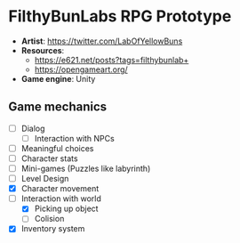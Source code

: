 # FilthyBunLabs RPG Prototype

 - **Artist**: https://twitter.com/LabOfYellowBuns
 - **Resources**: 
    - https://e621.net/posts?tags=filthybunlab+
    - https://opengameart.org/
 - **Game engine**: Unity

## Game mechanics
 - [ ] Dialog
 	- [ ] Interaction with NPCs
 - [ ] Meaningful choices
 - [ ] Character stats
 - [ ] Mini-games (Puzzles like labyrinth)
 - [ ] Level Design
 - [x] Character movement
 - [ ] Interaction with world
 	- [x] Picking up object
 	- [ ] Colision
 - [x] Inventory system

